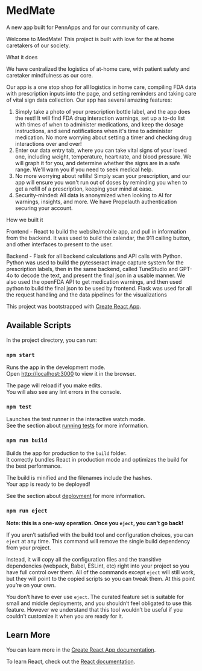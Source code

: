 # MedMate

A new app built for PennApps and for our community of care.

Welcome to MedMate! This project is built with love for the at home caretakers of our society.

What it does

We have centralized the logistics of at-home care, with patient safety and caretaker mindfulness as our core.

Our app is a one stop shop for all logistics in home care, compiling FDA data with prescription inputs into the page, and setting reminders and taking care of vital sign data collection. Our app has several amazing features:

1. Simply take a photo of your prescription bottle label, and the app does the rest! It will find FDA drug interaction warnings, set up a to-do list with times of when to administer medications, and keep the dosage instructions, and send notifications when it's time to administer medication. No more worrying about setting a timer and checking drug interactions over and over!
2. Enter our data entry tab, where you can take vital signs of your loved one, including weight, temperature, heart rate, and blood pressure. We will graph it for you, and determine whether the signs are in a safe range. We'll warn you if you need to seek medical help.
3. No more worrying about refills! Simply scan your prescription, and our app will ensure you won't run out of doses by reminding you when to get a refill of a prescription, keeping your mind at ease.
4. Security-minded: All data is anonymized when looking to AI for warnings, insights, and more. We have Propelauth authentication securing your account.

How we built it

Frontend - React to build the website/mobile app, and pull in information from the backend. It was used to build the calendar, the 911 calling button, and other interfaces to present to the user.

Backend - Flask for all backend calculations and API calls with Python. Python was used to build the pytesseract image capture system for the prescription labels, then in the same backend, called TuneStudio and GPT-4o to decode the text, and present the final json in a usable manner. We also used the openFDA API to get medication warnings, and then used python to build the final json to be used by frontend. Flask was used for all the request handling and the data pipelines for the visualizations


This project was bootstrapped with [Create React App](https://github.com/facebook/create-react-app).

## Available Scripts

In the project directory, you can run:

### `npm start`

Runs the app in the development mode.\
Open [http://localhost:3000](http://localhost:3000) to view it in the browser.

The page will reload if you make edits.\
You will also see any lint errors in the console.

### `npm test`

Launches the test runner in the interactive watch mode.\
See the section about [running tests](https://facebook.github.io/create-react-app/docs/running-tests) for more information.

### `npm run build`

Builds the app for production to the `build` folder.\
It correctly bundles React in production mode and optimizes the build for the best performance.

The build is minified and the filenames include the hashes.\
Your app is ready to be deployed!

See the section about [deployment](https://facebook.github.io/create-react-app/docs/deployment) for more information.

### `npm run eject`

**Note: this is a one-way operation. Once you `eject`, you can’t go back!**

If you aren’t satisfied with the build tool and configuration choices, you can `eject` at any time. This command will remove the single build dependency from your project.

Instead, it will copy all the configuration files and the transitive dependencies (webpack, Babel, ESLint, etc) right into your project so you have full control over them. All of the commands except `eject` will still work, but they will point to the copied scripts so you can tweak them. At this point you’re on your own.

You don’t have to ever use `eject`. The curated feature set is suitable for small and middle deployments, and you shouldn’t feel obligated to use this feature. However we understand that this tool wouldn’t be useful if you couldn’t customize it when you are ready for it.

## Learn More

You can learn more in the [Create React App documentation](https://facebook.github.io/create-react-app/docs/getting-started).

To learn React, check out the [React documentation](https://reactjs.org/).
